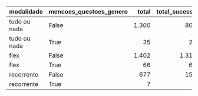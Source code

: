 | modalidade   | mencoes_questoes_genero   |   total |   total_sucesso |   particip |   taxa_sucesso |   valor_sucesso |   media_sucesso |   std_sucesso |   min_sucesso |   max_sucesso |
|:-------------|:--------------------------|--------:|----------------:|-----------:|---------------:|----------------:|----------------:|--------------:|--------------:|--------------:|
| tudo ou nada | False                     |    1.300 |             806 |       97,4 |           62,0 |     23.440.366,37 |        29.082,34 |      45.408,96 |         41,82 |     679.297,66 |
| tudo ou nada | True                      |      35 |              24 |        2,6 |           68,6 |       622.913,46 |        25.954,73 |      26.184,68 |       3.366,14 |     123.112,70 |
| flex         | False                     |    1.402 |            1.318 |       95,5 |           94,0 |     16.941.887,64 |        12.854,24 |      28.902,39 |         10,77 |     475.290,95 |
| flex         | True                      |      66 |              65 |        4,5 |           98,5 |      1.420.244,30 |        21.849,91 |      87.169,62 |        100,54 |     708.972,78 |
| recorrente   | False                     |     677 |             150 |       99,0 |           22,2 |        40.838,28 |          272,26 |        643,16 |          1,09 |       5.087,08 |
| recorrente   | True                      |       7 |               2 |        1,0 |           28,6 |         2.348,68 |         1.174,34 |        818,87 |        595,31 |       1.753,37 |